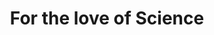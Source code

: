 ---
title: For the love of Science
pubDate: 11/09/2022 14:25
tags:
  - Podcast
  - Microscopy
  - Expat
imgUrl: '../../assets/kasia.jpeg'
description: "Kasia is an Assistant Professor in Microscopy. She left her home country of Poland to pursue a PhD in Scotland with her career path ultimately bringing her to NYC! Listen to hear her amazing story of what it was like to leave her home country and start a new life in a city where she didn't know anyone! "
layout: '../../layouts/BlogPost.astro'
---